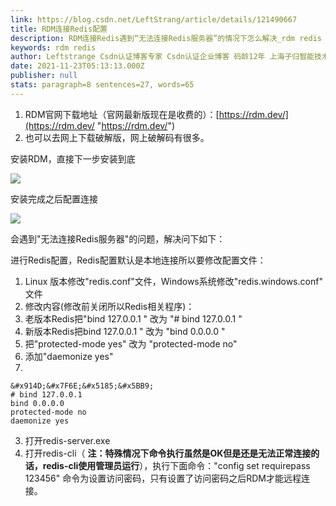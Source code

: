```yaml
---
link: https://blog.csdn.net/LeftStrang/article/details/121490667
title: RDM连接Redis配置
description: RDM连接Redis遇到“无法连接Redis服务器”的情况下怎么解决_rdm redis
keywords: rdm redis
author: Leftstrange Csdn认证博客专家 Csdn认证企业博客 码龄12年 上海子归智能技术有限公司
date: 2021-11-23T05:13:13.000Z
publisher: null
stats: paragraph=8 sentences=27, words=65
---
```

1. RDM官网下载地址（官网最新版现在是收费的）：[https://rdm.dev/](https://rdm.dev/ "https://rdm.dev/")
2. 也可以去网上下载破解版，网上破解码有很多。

安装RDM，直接下一步安装到底

![](https://img-blog.csdnimg.cn/03e278207f844c6ab22bb5890f136ed8.png?x-oss-process=image/watermark,type_ZHJvaWRzYW5zZmFsbGJhY2s,shadow_50,text_Q1NETiBAbGVmdHN0cmFuZ2U=,size_14,color_FFFFFF,t_70,g_se,x_16)

安装完成之后配置连接

![](https://img-blog.csdnimg.cn/5642748985454377b19cf790cf072e47.png?x-oss-process=image/watermark,type_ZHJvaWRzYW5zZmFsbGJhY2s,shadow_50,text_Q1NETiBAbGVmdHN0cmFuZ2U=,size_20,color_FFFFFF,t_70,g_se,x_16)

会遇到"无法连接Redis服务器"的问题，解决问下如下：

进行Redis配置，Redis配置默认是本地连接所以要修改配置文件：

1. Linux 版本修改"redis.conf"文件，Windows系统修改"redis.windows.conf" 文件
2. 修改内容(修改前关闭所以Redis相关程序)：
  1. 老版本Redis把"bind 127.0.0.1 " 改为 "# bind 127.0.0.1 "
  2. 新版本Redis把bind 127.0.0.1 " 改为 "bind 0.0.0.0 "
  3. 把"protected-mode yes" 改为 "protected-mode no"
  4. 添加"daemonize yes"
  5.

```
&#x914D;&#x7F6E;&#x5185;&#x5BB9;
# bind 127.0.0.1
bind 0.0.0.0
protected-mode no
daemonize yes
```
3. 打开redis-server.exe
4. 打开redis-cli（ **注：特殊情况下命令执行虽然是OK但是还是无法正常连接的话，redis-cli使用管理员运行**），执行下面命令："config set requirepass 123456" 命令为设置访问密码，只有设置了访问密码之后RDM才能远程连接。
